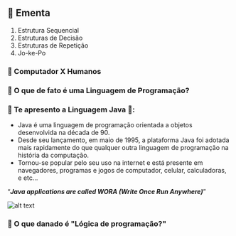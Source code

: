 <h2>📝 Ementa</h2>

<ol>
    <li>Estrutura Sequencial</li>
    <li>Estruturas de Decisão</li>
    <li>Estruturas de Repetição</li>
    <li>Jo-ke-Po</li>
</ol>

<h3>🔸 Computador X Humanos </h3>

<h3>🔸️ O que de fato é uma Linguagem de Programação?</h3>

<h3>🔸 Te apresento a Linguagem Java 🖤:</h3>
<p>
    <ul>
        <li>Java é uma linguagem de programação orientada a objetos desenvolvida na década de 90.</li>
        <li>Desde seu lançamento, em maio de 1995, a plataforma Java foi adotada mais rapidamente do que qualquer outra
        linguagem de programação na história da computação.</li>
        <li>Tornou-se popular pelo seu uso na internet e está presente em navegadores, programas e jogos de computador, celular,
        calculadoras, e etc...</li>
    </ul>
</p>

<q><em><strong>Java applications are called WORA (Write Once Run Anywhere)</em></strong></q>

![alt text](https://rogerioaraujo.files.wordpress.com/2013/01/visaogeraldevjava.png)

<h3>🔸 O que danado é "Lógica de programação?"</h3>

